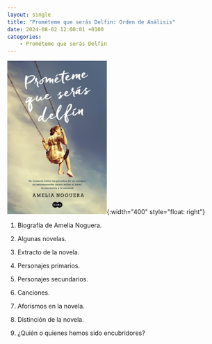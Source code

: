 ```yaml
---
layout: single
title: "Prométeme que serás Delfin: Orden de Análisis"
date: 2024-08-02 12:00:01 +0100
categories: 
    - Prométeme que serás Delfin
---
```



![alt text](</assets/img/portada  de prometeme.jpg>){:width="400" style="float: right"}

1.	Biografía de Amelia Noguera. 


2.	Algunas novelas.


3. Extracto de la novela. 


4. Personajes primarios.
 
 
5. Personajes secundarios.

6.	Canciones.

7.	Aforismos en la novela.

8.	Distinción de la novela.

9.	¿Quién o quienes hemos sido encubridores?  






 

 






 




